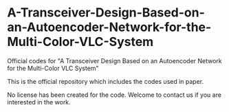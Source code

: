 # A-Transceiver-Design-Based-on-an-Autoencoder-Network-for-the-Multi-Color-VLC-System
Official codes for "A Transceiver Design Based on an Autoencoder Network for the Multi-Color VLC System"

This is the official repository which includes the codes used in paper. 

No license has been created for the code. Welcome to contact us if you are interested in the work.
